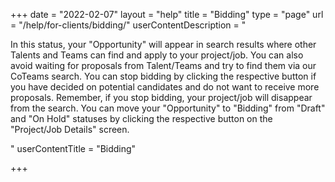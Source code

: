 +++
date = "2022-02-07"
layout = "help"
title = "Bidding"
type = "page"
url = "/help/for-clients/bidding/"
userContentDescription = "<p>In this status, your \"Opportunity\" will appear in search results where other Talents and Teams can find and apply to your project/job. You can also avoid waiting for proposals from Talent/Teams and try to find them via our CoTeams search. You can stop bidding by clicking the respective button if you have decided on potential candidates and do not want to receive more proposals. Remember, if you stop bidding, your project/job will disappear from the search. You can move your \"Opportunity\" to \"Bidding\" from \"Draft\" and \"On Hold\" statuses by clicking the respective button on the \"Project/Job Details\" screen.</p>"
userContentTitle = "Bidding"

+++
